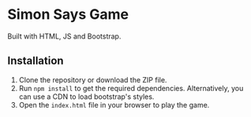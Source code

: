 # Simon Says Game

Built with HTML, JS and Bootstrap.

## Installation

1. Clone the repository or download the ZIP file.
2. Run `npm install` to get the required dependencies. Alternatively, you can use a CDN to load bootstrap's styles.
3. Open the `index.html` file in your browser to play the game.

